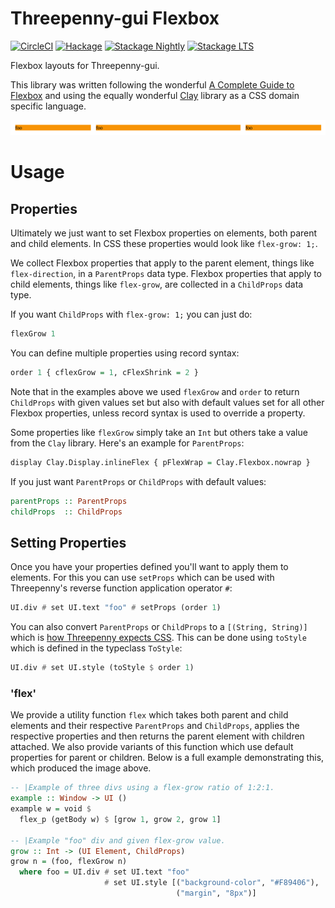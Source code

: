 # Threepenny-gui Flexbox

[![CircleCI](https://circleci.com/gh/barischj/threepenny-gui-flexbox.svg?style=shield)](https://circleci.com/gh/barischj/threepenny-gui-flexbox) [![Hackage](https://img.shields.io/hackage/v/threepenny-gui-flexbox.svg)](http://hackage.haskell.org/package/threepenny-gui-flexbox) [![Stackage Nightly](https://www.stackage.org/package/threepenny-gui-flexbox/badge/nightly?.jpg)](http://stackage.org/nightly/package/threepenny-gui-flexbox) [![Stackage LTS](https://www.stackage.org/package/threepenny-gui-flexbox/badge/lts?.jpg)](http://stackage.org/lts/package/threepenny-gui-flexbox)

Flexbox layouts for Threepenny-gui.

This library was written following the
wonderful
[A Complete Guide to Flexbox](https://css-tricks.com/snippets/css/a-guide-to-flexbox) and
using the equally wonderful [Clay](https://hackage.haskell.org/package/clay)
library as a CSS domain specific language.

![](./example.png)

# Usage

## Properties

Ultimately we just want to set Flexbox properties on elements, both parent and
child elements. In CSS these properties would look like `flex-grow: 1;`.

We collect Flexbox properties that apply to the parent element, things like
`flex-direction`, in a `ParentProps` data type. Flexbox properties that apply to
child elements, things like `flex-grow`, are collected in a `ChildProps` data
type.
  
If you want `ChildProps` with `flex-grow: 1;` you can just do:

``` Haskell
flexGrow 1
```

You can define multiple properties using record syntax:

``` Haskell
order 1 { cflexGrow = 1, cFlexShrink = 2 }
```

Note that in the examples above we used `flexGrow` and `order` to return
`ChildProps` with given values set but also with default values set for all
other Flexbox properties, unless record syntax is used to override a property.

Some properties like `flexGrow` simply take an `Int` but others take a value
from the `Clay` library. Here's an example for `ParentProps`:

``` Haskell
display Clay.Display.inlineFlex { pFlexWrap = Clay.Flexbox.nowrap }
```

If you just want `ParentProps` or `ChildProps` with default values:

``` Haskell
parentProps :: ParentProps
childProps  :: ChildProps
```
  
## Setting Properties

Once you have your properties defined you'll want to apply them to elements. For
this you can use `setProps` which can be used with Threepenny's reverse function
application operator `#`:

``` Haskell
UI.div # set UI.text "foo" # setProps (order 1)
```

You can also convert `ParentProps` or `ChildProps` to a `[(String, String)]`
which
is
[how Threepenny expects CSS](http://hackage.haskell.org/package/threepenny-gui/docs/src/Graphics-UI-Threepenny-Core.html#style).
This can be done using `toStyle` which is defined in the typeclass `ToStyle`:

``` Haskell
UI.div # set UI.style (toStyle $ order 1)
```

### 'flex'

We provide a utility function `flex` which takes both parent and child elements
and their respective `ParentProps` and `ChildProps`, applies the respective
properties and then returns the parent element with children attached. We also
provide variants of this function which use default properties for parent or
children. Below is a full example demonstrating this, which produced the image
above.
  
``` Haskell
-- |Example of three divs using a flex-grow ratio of 1:2:1.
example :: Window -> UI ()
example w = void $
  flex_p (getBody w) $ [grow 1, grow 2, grow 1]

-- |Example "foo" div and given flex-grow value.
grow :: Int -> (UI Element, ChildProps)
grow n = (foo, flexGrow n)
  where foo = UI.div # set UI.text "foo"
                     # set UI.style [("background-color", "#F89406"),
                                     ("margin", "8px")]
```
